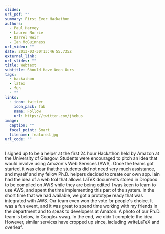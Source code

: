 ```yaml
---
slides: 
url_pdf: ""
summary: First Ever Hackathon
authors:
  - Paul Harvey
  - Lauren Norrie
  - Darrel Weir
  - Ian McGuinness 
url_video: ""
date: 2013-03-30T13:46:55.735Z
external_link: 
url_slides: ""
title: Webtext
subtitle: Should Have Been Ours
tags:
  - hackathon
  - latex
  - fun
  - ""
links:
  - icon: twitter
    icon_pack: fab
    name: Follow
    url: https://twitter.com/jhebus
image:
  caption: ""
  focal_point: Smart
  filename: featured.jpg
url_code: ""
---
```

I signed up to be a helper at the first 24 hour Hackathon held by Amazon at the University of Glasgow. Students were encouraged to pitch an idea that would involve using Amazon's Web Services (AWS). Once the teams got started, it was clear that the students did not need very much assistance, and myself and my fellow Ph.D. helpers decided to create our own app. Iain had the idea of a web tool that allows LaTeX documents stored in Dropbox to be compiled on AWS while they are being edited. I was keen to learn to use AWS, and spent the time implementing this part of the system. In the short time that we had available, we got a prototype ready that was integrated with AWS. Our team even won the vote for people's choice. It was a fun event, and it was great to spend time working with my friends in the department and to speak to developers at Amazon. A photo of our Ph.D. team is below, in Google+ swag. In the end, we didn't complete the idea. However, similar services have cropped up since, including writeLaTeX and overleaf.